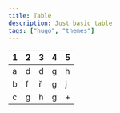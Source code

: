 ```yaml
---
title: Table
description: Just basic table
tags: ["hugo", "themes"]
---
```


|  1  | 2  | 3 | 4 | 5 |
|---|---|---|---|---|
|  a  |  d |  d | g  |  h |
|  b | f  |  ř |  g | j  |
|  c |  g | h  |  g |  + |
